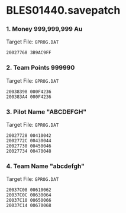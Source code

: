 # BLES01440.savepatch

### 1. Money 999,999,999 Au

Target File: `GPROG.DAT`

```
20027768 3B9AC9FF
```

### 2. Team Points 999990

Target File: `GPROG.DAT`

```
20038398 000F4236
200383A4 000F4236
```

### 3. Pilot Name "ABCDEFGH"

Target File: `GPROG.DAT`

```
20027728 00410042
2002772C 00430044
20027730 00450046
20027734 00470048
```

### 4. Team Name "abcdefgh"

Target File: `GPROG.DAT`

```
20037C08 00610062
20037C0C 00630064
20037C10 00650066
20037C14 00670068
```

